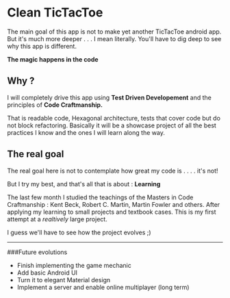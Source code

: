 # Clean TicTacToe

The main goal of this app is not to make yet another TicTacToe android app. But it's much more deeper . . .
I mean literally. You'll have to dig deep to see why this app is different.

**The magic happens in the code**

## Why ?
I will completely drive this app using **Test Driven Developement** and the principles of **Code Craftmanship.**

That is readable code, Hexagonal architecture, tests that cover code but do not block refactoring. 
Basically it will be a showcase project of all the best practices I know and the ones I will learn along the way.

## The real goal
The real goal here is not to contemplate how great my code is . . . . it's not!

But I try my best, and that's all that is about : **Learning**

The last few month I studied the teachings of the Masters in Code Craftmanship : Kent Beck, Robert C. Martin, Martin Fowler and others.
After applying my learning to small projects and textbook cases. This is my first attempt at a *realtively* large project.

I guess we'll have to see how the project evolves ;)

***

###Future evolutions
* Finish implementing the game mechanic
* Add basic Android UI
* Turn it to elegant Material design
* Implement a server and enable online multiplayer (long term)
